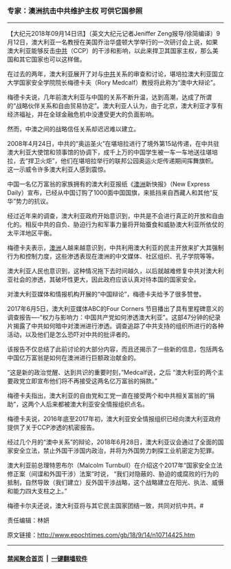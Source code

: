 ### 专家：澳洲抗击中共维护主权 可供它国参照
------------------------

<p>【大纪元2018年09月14日讯】（英文大纪元记者Jeniffer Zeng报导/徐简编译）9月12日，澳大利亚一名教授在美国乔治华盛顿大学举行的一次研讨会上说，如果澳大利亚能够反击<a href="http://www.epochtimes.com/gb/tag/%E4%B8%AD%E5%85%B1.html">中共</a>（CCP）的干涉和影响，以此来捍卫其国家主权，那么美国和其它国家也可以这样做。</p>
<p>在过去的两年，澳大利亚展开了对与<a href="http://www.epochtimes.com/gb/tag/%E4%B8%AD%E5%85%B1.html">中共</a>关系的审查和讨论，堪培拉澳大利亚国立大学国家安全学院院长梅德卡夫（Rory Medcalf）教授将此称为“澳中大辩论”。</p>
<p>梅德卡夫说，几年前澳大利亚与中国的关系不断升温，达到高潮，达成了所谓的“战略伙伴关系和自由贸易协定”。澳大利亚人认为，由于北京，澳大利亚才享有经济福祉，并在全球金融危机中没遭受更大的负面影响。</p>
<p>然而，中澳之间的战略信任关系却迟迟难以建立。</p>
<p>2008年4月24日，中共的“奥运圣火”在堪培拉进行了境外第15站传递，在中共驻澳大利亚大使馆和领事馆的协调下，成千上万的中国学生被一车一车地送往堪培拉，去“捍卫火炬”，他们在堪培拉举行的联邦公园奥运火炬传递期间挥舞旗帜。 这一示威令许多澳大利亚人感到震惊。</p>
<p>中国一名亿万富翁的家族拥有的澳大利亚报纸《<a href="http://www.epochtimes.com/gb/tag/%E6%BE%B3%E6%B4%B2.html">澳洲</a>新快报》（New Express Daily）宣布，已经从中国订购了1000面中国国旗，来抵挡来自西藏人和其他“反华”势力的抗议。</p>
<p>经过近年来的调查，澳大利亚政府开始意识到，中共是不会进行真正的开放和自由化的。相反中共的自负、胁迫行为和军事力量将开始蚕食和威胁澳大利亚所依仗的太平洋地区平衡。</p>
<p>梅德卡夫表示，<a href="http://www.epochtimes.com/gb/tag/%E6%BE%B3%E6%B4%B2.html">澳洲</a>人越来越意识到，中共利用澳大利亚的民主开放来扩大其强制行为和控制力度，这些渗透表现在澳洲的中文媒体、社区组织、孔子学院等等。</p>
<p>澳大利亚人民也意识到，这种情况拖下去时间越久，以后就越难修复中共对澳大利亚社会的渗透，其破坏性更大，因此政府应该认真对待本国的国家安全。</p>
<p>对澳大利亚媒体和情报机构开展的“中国辩论”，梅德卡夫给予了很多赞誉。</p>
<p>2017年6月5日，澳大利亚媒体ABC的Four Corners 节目播出了具有里程碑意义的调查报告&#8212;-“权力与影响力：中国共产党如何渗透澳大利亚”。这部47分钟的纪录片揭露了中共如何暗中对澳洲进行渗透。调查追踪了中共支持的组织所进行的各种活动，以及他们是怎么恐吓对中共的批评者的。</p>
<p>该报告不仅总结了此前讨论的大部分内容，而且还揭示了一些新的信息，包括两名中国亿万富翁是如何在澳洲进行巨额政治献金的。</p>
<p>“这是新的政治觉醒、达到共识的重要时刻，”Medcalf说，之后 “澳大利亚的两个主要政党立即宣布他们将不再接受这两名亿万富翁的捐款。”</p>
<p>梅德卡夫指出，澳大利亚的自由党和工党一直在接受两个和中共相关富翁的“捐助”，这两个人后来都被澳大利亚安全情报组织点名。</p>
<p>梅德卡夫说，2016年底至2017年初，澳大利亚安全情报组织已经向澳大利亚政府提供了关于CCP渗透的机密报告。</p>
<p>经过几个月的“澳中关系”的辩论，2018年6月28日，澳大利亚议会通过了全面的国家安全立法，禁止外国干涉国内政治，并将为外国势力刺探工业机密定为犯罪。</p>
<p>澳大利亚前总理特恩布尔（Malcolm Turnbull）在介绍这个2017年“国家安全立法修正案（间谍和外国干涉）法案”时说， “我们对隐蔽的、胁迫的或腐败的行为的抵制，自然导致（我们建立）反外国干涉战略，这个战略建立在阳光、执法、威慑和能力四大支柱之上。”</p>
<p>梅德卡尔夫还说，澳大利亚将与其它民主国家团结一致，共同对抗中共。#</p>
<p>责任编辑：林妍</p>

原文链接：http://www.epochtimes.com/gb/18/9/14/n10714425.htm


------------------------
#### [禁闻聚合首页](https://github.com/gfw-breaker/banned-news/blob/master/README.md) &nbsp;|&nbsp;  [一键翻墙软件](https://github.com/gfw-breaker/nogfw/blob/master/README.md)
